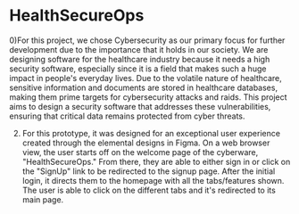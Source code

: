 # HealthSecureOps
0)For this project, we chose Cybersecurity as our primary focus for further development due to the importance that it holds in our society. We are designing software for the healthcare industry because it needs a high security software, especially since it is a field that makes such a huge impact in people's everyday lives. Due to the volatile nature of healthcare, sensitive information and documents are stored in healthcare databases, making them prime targets for cybersecurity attacks and raids. This project aims to design a security software that addresses these vulnerabilities, ensuring that critical data remains protected from cyber threats.


2) For this prototype, it was designed for an exceptional user experience created through the elemental designs in Figma. On a web browser view, the user starts off on the welcome page of the cyberware, "HealthSecureOps." From there, they are able to either sign in or click on the "SignUp" link to be redirected to the signup page. After the initial login, it directs them to the homepage with all the tabs/features shown. The user is able to click on the different tabs and it's redirected to its main page.
